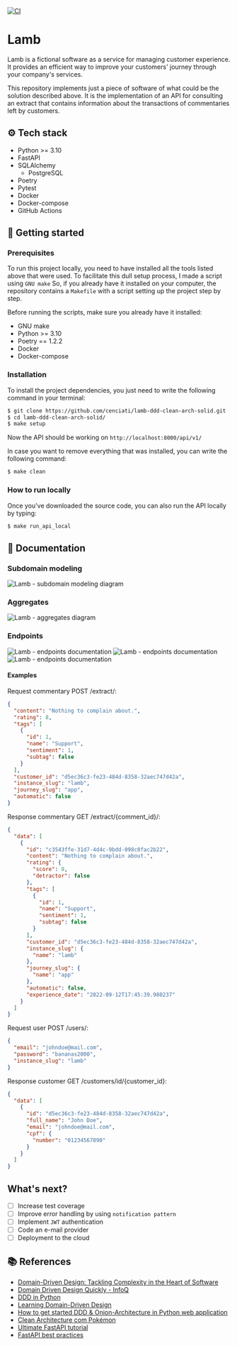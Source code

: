 [![CI](https://github.com/cenciati/lamb-ddd-clean-arch-solid/actions/workflows/ci.yaml/badge.svg)](https://github.com/cenciati/lamb-ddd-clean-arch-solid/actions/workflows/ci.yaml)
# Lamb
Lamb is a fictional software as a service for managing customer experience. It provides an efficient way to improve your customers' journey through your company's services.

This repository implements just a piece of software of what could be the solution described above. It is the implementation of an API for consulting an extract that contains information about the transactions of commentaries left by customers.

## ⚙️ Tech stack
- Python >= 3.10
- FastAPI
- SQLAlchemy
    - PostgreSQL
- Poetry
- Pytest
- Docker
- Docker-compose
- GitHub Actions

## 🚀 Getting started
### Prerequisites
To run this project locally, you need to have installed all the tools listed above that were used. To facilitate this dull setup process, I made a script using `GNU make` So, if you already have it installed on your computer, the repository contains a `Makefile` with a script setting up the project step by step.

Before running the scripts, make sure you already have it installed:
- GNU make
- Python >= 3.10
- Poetry == 1.2.2
- Docker
- Docker-compose

### Installation
To install the project dependencies, you just need to write the following command in your terminal:
```bash
$ git clone https://github.com/cenciati/lamb-ddd-clean-arch-solid.git
$ cd lamb-ddd-clean-arch-solid/
$ make setup
```

Now the API should be working on `http://localhost:8000/api/v1/`

In case you want to remove everything that was installed, you can write the following command:
```bash
$ make clean
```

### How to run locally
Once you've downloaded the source code, you can also run the API locally by typing:
```bash
$ make run_api_local
```

## 📄 Documentation
### Subdomain modeling
![Lamb - subdomain modeling diagram](./docs/subdomain_modeling.jpg)

### Aggregates
![Lamb - aggregates diagram](./docs/aggregates.jpg)

### Endpoints
![Lamb - endpoints documentation](./docs/extract_route.png)
![Lamb - endpoints documentation](./docs/customer_route.png)
![Lamb - endpoints documentation](./docs/user_route.png)

#### Examples
Request commentary POST /extract/:
```json
{
  "content": "Nothing to complain about.",
  "rating": 8,
  "tags": [
    {
      "id": 1,
      "name": "Support",
      "sentiment": 1,
      "subtag": false
    }
  ],
  "customer_id": "d5ec36c3-fe23-484d-8358-32aec747d42a",
  "instance_slug": "lamb",
  "journey_slug": "app",
  "automatic": false
}
```

Response commentary GET /extract/{comment_id}/:
```json
{
  "data": [
    {
      "id": "c3543ffe-31d7-4d4c-9bdd-098c0fac2b22",
      "content": "Nothing to complain about.",
      "rating": {
        "score": 8,
        "detractor": false
      },
      "tags": [
        {
          "id": 1,
          "name": "Support",
          "sentiment": 1,
          "subtag": false
        }
      ],
      "customer_id": "d5ec36c3-fe23-484d-8358-32aec747d42a",
      "instance_slug": {
        "name": "lamb"
      },
      "journey_slug": {
        "name": "app"
      },
      "automatic": false,
      "experience_date": "2022-09-12T17:45:39.980237"
    }
  ]
}
```

Request user POST /users/:
```json
{
  "email": "johndoe@mail.com",
  "password": "bananas2000",
  "instance_slug": "lamb"
}
```

Response customer GET /customers/id/{customer_id}:
```json
{
  "data": [
    {
      "id": "d5ec36c3-fe23-484d-8358-32aec747d42a",
      "full_name": "John Doe",
      "email": "johndoe@mail.com",
      "cpf": {
        "number": "01234567890"
      }
    }
  ]
}
```

## What's next?
- [ ] Increase test coverage
- [ ] Improve error handling by using `notification pattern`
- [ ] Implement `JWT` authentication
- [ ] Code an e-mail provider
- [ ] Deployment to the cloud

## 📚 References
- [Domain-Driven Design: Tackling Complexity in the Heart of Software](https://www.amazon.com.br/Domain-Driven-Design-Tackling-Complexity-Software/dp/0321125215)
- [Domain Driven Design Quickly - InfoQ](https://www.infoq.com/minibooks/domain-driven-design-quickly/)
- [DDD in Python](https://dddinpython.com/)
- [Learning Domain-Driven Design](https://www.amazon.com.br/Learning-Domain-Driven-Design-Aligning-Architecture/dp/1098100131)
- [How to get started DDD & Onion-Architecture in Python web application](https://iktakahiro.dev/python-ddd-onion-architecture)
- [Clean Architecture com Pokémon](https://github.com/dersonsena/clean-arch-pokemon)
- [Ultimate FastAPI tutorial](https://github.com/ChristopherGS/ultimate-fastapi-tutorial)
- [FastAPI best practices](https://github.com/zhanymkanov/fastapi-best-practices)